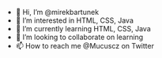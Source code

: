 - 👋 Hi, I’m @mirekbartunek
- 👀 I’m interested in HTML, CSS, Java
- 🌱 I’m currently learning HTML, CSS, Java
- 💞️ I’m looking to collaborate on learning
- 📫 How to reach me @Mucuscz on Twitter

<!---
mirekbartunek/mirekbartunek is a ✨ special ✨ repository because its `README.md` (this file) appears on your GitHub profile.
You can click the Preview link to take a look at your changes.
--->
